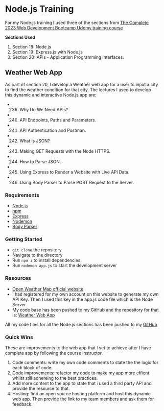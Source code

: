 # Node.js Training

For my Node.js training I used three of the sections from [The Complete 2023 Web Development Bootcamp Udemy training course](https://www.udemy.com/course/the-complete-web-development-bootcamp/)

**Sections Used**  

1. Section 18: Node.js
2. Section 19: Express.js with Node.js
3. Section 20: APIs - Application Programming Interfaces.

## Weather Web App
As part of section 20, I develop a Weather web app for a user to input a city to find the weather condition for that city. The lectures I used to develop this dynamic and interactive Node.js app are:

- 239. Why Do We Need APIs?
- 240. API Endpoints, Paths and Parameters.
- 241. API Authentication and Postman.
- 242. What is JSON?
- 243. Making GET Requests with the Node HTTPS.
- 244. How to Parse JSON.
- 245. Using Express to Render a Website with Live API Data.
- 246. Using Body Parser to Parse POST Request to the Server.

### Requirements
- [Node.js](https://nodejs.org/)
- [npm](https://docs.npmjs.com/downloading-and-installing-node-js-and-npm)
- [Express](https://expressjs.com/)
- [Nodemon](https://nodemon.io/)
- [Body Parser](https://www.npmjs.com/package/body-parser)


### Getting Started

- `git clone` the repository
- Navigate to the directory
- Run `npm i` to install dependencies
- Run `nodemon app.js` to start the development server 

### Resources

- [Open Weather Map official website](https://openweathermap.org/api)
- I had registered for my own account on this website to generate my own API Key. Then I used this key in the app.js code file which is the Node Server.
- My code base has been pushed to my GitHub and the repository for that is: [Weather Web App](https://github.com/VanessaTsang888/the-complete-2023-web-development-bootcamp/tree/dev/S20-APIs/246-using-body-parser-to-parse-post)

All my code files for all the Node.js sections has been pushed to my [GitHub](https://github.com/VanessaTsang888/the-complete-2023-web-development-bootcamp/tree/dev)

### Quick Wins
These are improvements to the web app that I set to achieve after I have complete app by following the course instructor.
1. Code comments: write my own code comments to state the the logic for each block of code.
2. Code improvements: refactor my code to make my app more effient whilst still adhereing to the best practices.
3. Add more content to the app to state that i used a third party API and provide the resource to that.
4. Hosting: find an open source hosting platform and host this dynamic web app. Then provide the link to my team members and ask them for feedback.

